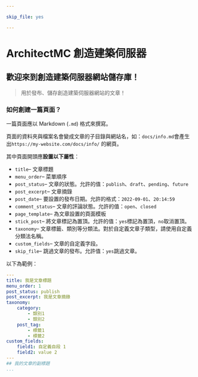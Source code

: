 ```yaml
---

skip_file: yes

---
```


# ArchitectMC 創造建築伺服器

## 歡迎來到創造建築伺服器網站儲存庫！
> 用於發布、儲存創造建築伺服器網站的文章！
### 如何創建一篇頁面？

一篇頁面應以 Markdown (`.md`) 格式來撰寫。

頁面的資料夾與檔案名會變成文章的子目錄與網站名，如：`docs/info.md`會產生出```https://my-website.com/docs/info/``` 的網頁。

其中頁面開頭應**設置以下屬性**：

- `title`– 文章標題
- `menu_order`– 菜單順序
- `post_status`– 文章的狀態。允許的值：`publish`、`draft`、`pending`、`future`
- `post_excerpt`– 文章摘錄
- `post_date`– 要設置的發布日期。允許的格式：`2022-09-01`、`20:14:59`
- `comment_status`– 文章的評論狀態。允許的值：`open`、`closed`
- `page_template`– 為文章設置的頁面模板
- `stick_post`– 將文章標記為置頂。允許的值：`yes`標記為置頂，`no`取消置頂。
- `taxonomy`– 文章標籤、類別等分類法。對於自定義文章子類型，請使用自定義分類法名稱。
- `custom_fields`– 文章的自定義字段。
- `skip_file`– 跳過文章的發布。允許值：`yes`跳過文章。


以下為範例：
```yaml
---
title: 我是文章標題
menu_order: 1
post_status: publish
post_excerpt: 我是文章摘錄
taxonomy:
    category:
        - 類別1
        - 類別2
    post_tag:
        - 標籤1
        - 標籤2
custom_fields:
    field1: 自定義自段 1
    field2: value 2
---
## 我的文章的副標題
...
```
